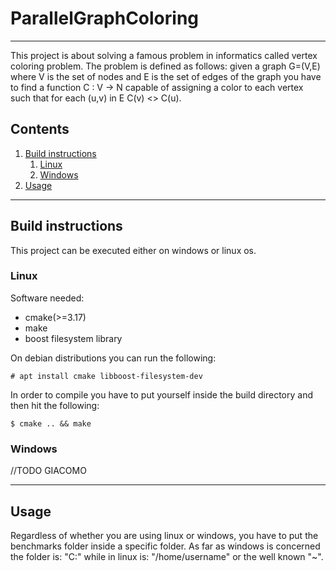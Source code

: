 # ParallelGraphColoring

---

This project is about solving a famous problem in informatics called vertex coloring problem.
The problem is defined as follows: given a graph G=(V,E) where V is the set of nodes and E is the set
of edges of the graph you have to find a function C
: V &#8594; N capable of assigning a color to each vertex
such that for each (u,v) in E C(v) <> C(u).

## Contents

1. [Build instructions](#building)
   1. [Linux](#linux_build)
   2. [Windows](#windows_build)
2. [Usage](#usage)
---
## Build instructions <a name="building"></a>
This project can be executed either on windows or linux os.


### Linux

Software needed:
- cmake(>=3.17)
- make
- boost filesystem library

On debian distributions you can run the following:

```
# apt install cmake libboost-filesystem-dev
```

In order to compile you have to put yourself inside the 
build directory and then hit the following:

```
$ cmake .. && make
```
### Windows

//TODO GIACOMO






---

## Usage <a name="usage"></a>

Regardless of whether you are using linux or windows, you have to put the
benchmarks folder inside a specific folder.
As far as windows is concerned 
the folder is: "C:" while in linux is: "/home/username" or
the well known "~".

